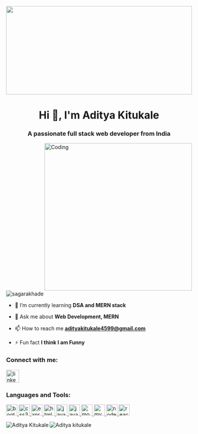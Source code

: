 <img style="width: 100%; height: 15rem; " src="https://media.geeksforgeeks.org/wp-content/uploads/20230722235833/Top-10-Languages-For-Full-Stack-Web-Developement.png" alt="">
<h1 align="center">Hi 👋, I'm Aditya Kitukale</h1>
<h3 align="center">A passionate full stack web developer from India</h3>
<img align="right" alt="Coding" width="400" src="https://www.mygo.ge/uploads/blog/1584023795.jpg">

<p align="left"> <img src="https://komarev.com/ghpvc/?username=sagarakhade&label=Profile%20views&color=0e75b6&style=flat" alt="sagarakhade" /> </p>

- 🌱 I’m currently learning **DSA and MERN stack**

- 💬 Ask me about **Web Development, MERN**

- 📫 How to reach me **adityakitukale4599@gmail.com**

- ⚡ Fun fact **I think I am Funny**

<h3 align="left">Connect with me:</h3>
<p align="left">
<a href="https://www.linkedin.com/in/aditya-kitukale/" target="_blank"><img src="https://img.shields.io/static/v1?message=LinkedIn&logo=linkedin&label=&color=0077B5&logoColor=white&labelColor=&style=for-the-badge" height="35" alt="linkedin logo" /></a>
</p>

<h3 align="left">Languages and Tools:</h3>
<p align="left">
 <a href="https://getbootstrap.com" target="_blank" rel="noreferrer"> 
  <img src="https://cdn.jsdelivr.net/gh/devicons/devicon/icons/bootstrap/bootstrap-original.svg" alt="bootstrap" height="30"/> 
 </a> 
 <a href="https://www.w3schools.com/css/" target="_blank" rel="noreferrer">
   <img src="https://cdn.jsdelivr.net/gh/devicons/devicon/icons/css3/css3-original.svg" height="30" alt="css3 logo"  /> 
 </a>
 <a href="https://expressjs.com" target="_blank" rel="noreferrer"> 
  <img src="https://cdn.jsdelivr.net/gh/devicons/devicon/icons/express/express-original.svg" alt="express" height="30"/>
 </a>
 <a href="https://www.w3.org/html/" target="_blank" rel="noreferrer"> 
  <img src="https://cdn.jsdelivr.net/gh/devicons/devicon/icons/html5/html5-original.svg" height="30" alt="html5 logo"  />
 </a>
 <a href="https://www.java.com" target="_blank" rel="noreferrer"> 
  <img src="https://cdn.jsdelivr.net/gh/devicons/devicon/icons/java/java-original.svg" alt="java" height="30"/> 
 </a> 
 <a href="https://developer.mozilla.org/en-US/docs/Web/JavaScript" target="_blank" rel="noreferrer"> 
  <img src="https://cdn.jsdelivr.net/gh/devicons/devicon/icons/javascript/javascript-original.svg" height="30" alt="javascript logo"  />
 </a> 
 <a href="https://www.mongodb.com/" target="_blank" rel="noreferrer"> 
  <img src="https://cdn.jsdelivr.net/gh/devicons/devicon/icons/mongodb/mongodb-original.svg" alt="mongodb" height="30"/>
 </a> 
 <a href="https://www.mysql.com/" target="_blank" rel="noreferrer"> 
  <img src="https://cdn.jsdelivr.net/gh/devicons/devicon/icons/mysql/mysql-original.svg" alt="mysql" height="30"/> 
 </a> 
 <a href="https://nodejs.org" target="_blank" rel="noreferrer"> 
  <img src="https://cdn.jsdelivr.net/gh/devicons/devicon/icons/nodejs/nodejs-original.svg" alt="nodejs" height="30"/>
 </a> 
 <a href="https://reactjs.org/" target="_blank" rel="noreferrer"> 
  <img src="https://cdn.jsdelivr.net/gh/devicons/devicon/icons/react/react-original.svg" height="30" alt="react logo"  />
 </a>
</p>

<p>
 <img align="left" src="https://github-readme-stats.vercel.app/api/top-langs?username=adityakitukale499&show_icons=true&locale=en&layout=compact" alt="Aditya Kitukale" />
</p>


<p>
 <img align="center" src="https://github-readme-streak-stats.herokuapp.com/?user=adityakitukale499&" alt="Aditya kitukale" />
</p>

